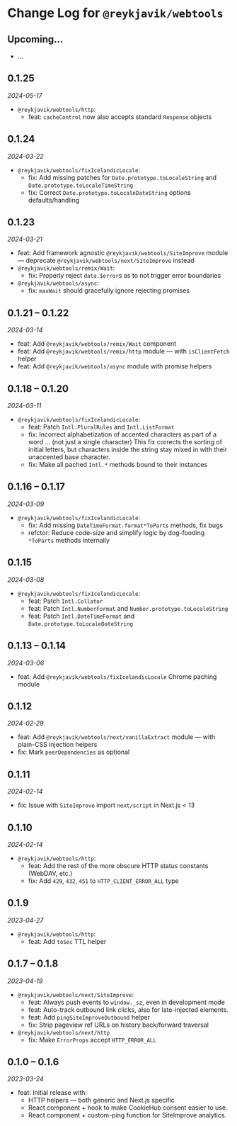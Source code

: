 # Change Log for `@reykjavik/webtools`

## Upcoming...

- ... <!-- Add new lines here. -->

## 0.1.25

_2024-05-17_

- `@reykjavik/webtools/http`:
  - feat: `cacheControl` now also accepts standard `Response` objects

## 0.1.24

_2024-03-22_

- `@reykjavik/webtools/fixIcelandicLocale`:
  - fix: Add missing patches for `Date.prototype.toLocaleString` and
    `Date.prototype.toLocaleTimeString`
  - fix: Correct `Date.prototype.toLocaleDateString` options defaults/handling

## 0.1.23

_2024-03-21_

- feat: Add framework agnostic `@reykjavik/webtools/SiteImprove` module —
  deprecate `@reykjavik/webtools/next/SiteImprove` instead
- `@reykjavik/webtools/remix/Wait`:
  - fix: Properly reject `data.$error`s as to not trigger error boundaries
- `@reykjavik/webtools/async`:
  - fix: `maxWait` should gracefully ignore rejecting promises

## 0.1.21 – 0.1.22

_2024-03-14_

- feat: Add `@reykjavik/webtools/remix/Wait` component
- feat: Add `@reykjavik/webtools/remix/http` module — with `isClientFetch`
  helper
- feat: Add `@reykjavik/webtools/async` module with promise helpers

## 0.1.18 – 0.1.20

_2024-03-11_

- `@reykjavik/webtools/fixIcelandicLocale`:
  - feat: Patch `Intl.PluralRules` and `Intl.ListFormat`
  - fix: Incorrect alphabetization of accented characters as part of a word …
    (not just a single character) This fix corrects the sorting of initial
    letters, but characters inside the string stay mixed in with their
    unaccented base character.
  - fix: Make all pached `Intl.*` methods bound to their instances

## 0.1.16 – 0.1.17

_2024-03-09_

- `@reykjavik/webtools/fixIcelandicLocale`:
  - fix: Add missing `DateTimeFormat.format*ToParts` methods, fix bugs
  - refctor: Reduce code-size and simplify logic by dog-fooding `*ToParts`
    methods internally

## 0.1.15

_2024-03-08_

- `@reykjavik/webtools/fixIcelandicLocale`:
  - feat: Patch `Intl.Collator`
  - feat: Patch `Intl.NumberFormat` and `Number.prototype.toLocaleString`
  - feat: Patch `Intl.DateTimeFormat` and `Date.prototype.toLocaleDateString`

## 0.1.13 – 0.1.14

_2024-03-06_

- feat: Add `@reykjavik/webtools/fixIcelandicLocale` Chrome paching module

## 0.1.12

_2024-02-29_

- feat: Add `@reykjavik/webtools/next/vanillaExtract` module — with plain-CSS
  injection helpers
- fix: Mark `peerDependencies` as optional

## 0.1.11

_2024-02-14_

- fix: Issue with `SiteImprove` import `next/script` in Next.js < 13

## 0.1.10

_2024-02-14_

- `@reykjavik/webtools/http`:
  - feat: Add the rest of the more obscure HTTP status constants (WebDAV,
    etc.)
  - fix: Add `429`, `432`, `451` to `HTTP_CLIENT_ERROR_ALL` type

## 0.1.9

_2023-04-27_

- `@reykjavik/webtools/http`:
  - feat: Add `toSec` TTL helper

## 0.1.7 – 0.1.8

_2023-04-19_

- `@reykjavik/webtools/next/SiteImprove`:
  - feat: Always push events to `window._sz`, even in development mode
  - feat: Auto-track outbound link clicks, also for late-injected elements.
  - feat: Add `pingSiteImproveOutbound` helper
  - fix: Strip pageview ref URLs on history back/forward traversal
- `@reykjavik/webtools/next/http`
  - fix: Make `ErrorProps` accept `HTTP_ERROR_ALL`

## 0.1.0 – 0.1.6

_2023-03-24_

- feat: Initial release with:
  - HTTP helpers — both generic and Next.js specific
  - React component + hook to make CookieHub consent easier to use.
  - React component + custom-ping function for SiteImprove analytics.
